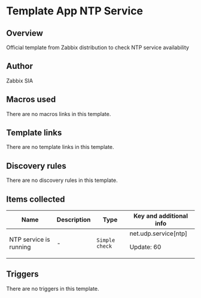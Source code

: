 # Template App NTP Service

## Overview

Official template from Zabbix distribution to check NTP service availability



## Author

Zabbix SIA

## Macros used

There are no macros links in this template.

## Template links

There are no template links in this template.

## Discovery rules

There are no discovery rules in this template.

## Items collected

|Name|Description|Type|Key and additional info|
|----|-----------|----|----|
|NTP service is running|<p>-</p>|`Simple check`|net.udp.service[ntp]<p>Update: 60</p>|
## Triggers

There are no triggers in this template.

